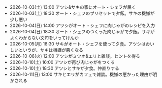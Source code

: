 - 2026-10-03(土) 13:00 アツシ&サキの家にオート・シェフが届く
- 2026-10-03(土) 18:30 オート・シェフのプリセットで夕飯。サキの機嫌が少し悪い
- 2026-10-04(日) 14:00 アツシがオート・シェフに肉じゃがのレシピを入力
- 2026-10-04(日) 18:30 オート・シェフのつくった肉じゃがで夕飯。サキがよくわからない文句をいってけんか
- 2026-10-05(月) 18:30 サキがオート・シェフを使って夕食。アツシはおいしいというが、サキは機嫌が悪くなる
- 2026-10-06(火) 12:00 アツシがミツオ&エリと雑談。ヒントを得る
- 2026-10-10(土) 16:00 アツシが再び肉じゃがをつくる
- 2026-10-10(土) 18:30 アツシとサキが夕食。仲直りする
- 2026-10-11(日) 13:00 サキとエリがカフェで雑談。機嫌の悪かった理由が明かされる
